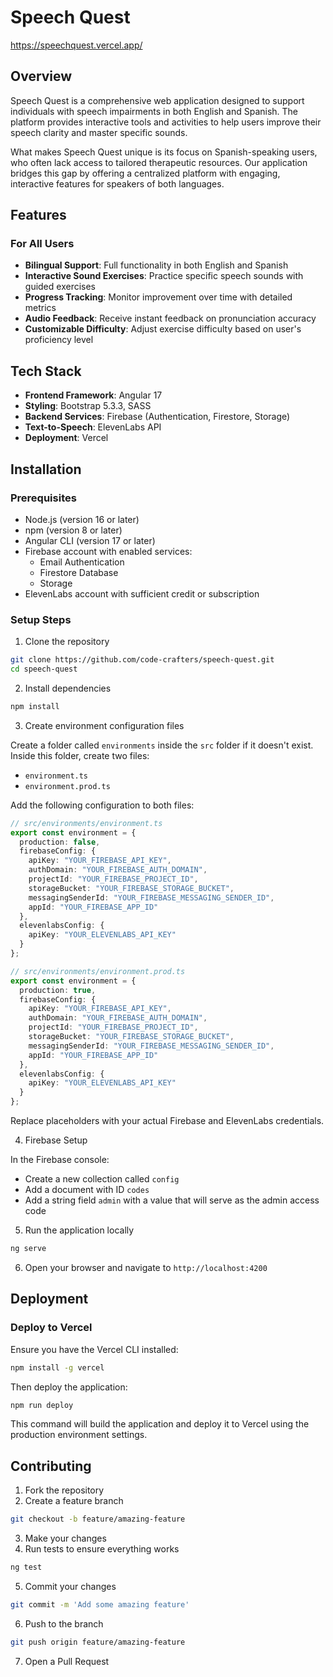 # Speech Quest

https://speechquest.vercel.app/

## Overview

Speech Quest is a comprehensive web application designed to support individuals with speech impairments in both English and Spanish. The platform provides interactive tools and activities to help users improve their speech clarity and master specific sounds. 

What makes Speech Quest unique is its focus on Spanish-speaking users, who often lack access to tailored therapeutic resources. Our application bridges this gap by offering a centralized platform with engaging, interactive features for speakers of both languages.

## Features

### For All Users
- **Bilingual Support**: Full functionality in both English and Spanish
- **Interactive Sound Exercises**: Practice specific speech sounds with guided exercises
- **Progress Tracking**: Monitor improvement over time with detailed metrics
- **Audio Feedback**: Receive instant feedback on pronunciation accuracy
- **Customizable Difficulty**: Adjust exercise difficulty based on user's proficiency level

## Tech Stack

- **Frontend Framework**: Angular 17
- **Styling**: Bootstrap 5.3.3, SASS
- **Backend Services**: Firebase (Authentication, Firestore, Storage)
- **Text-to-Speech**: ElevenLabs API
- **Deployment**: Vercel

## Installation

### Prerequisites
- Node.js (version 16 or later)
- npm (version 8 or later)
- Angular CLI (version 17 or later)
- Firebase account with enabled services:
  - Email Authentication
  - Firestore Database
  - Storage
- ElevenLabs account with sufficient credit or subscription

### Setup Steps

1. Clone the repository
```bash
git clone https://github.com/code-crafters/speech-quest.git
cd speech-quest
```

2. Install dependencies
```bash
npm install
```

3. Create environment configuration files
   
Create a folder called `environments` inside the `src` folder if it doesn't exist. Inside this folder, create two files:
- `environment.ts`
- `environment.prod.ts`

Add the following configuration to both files:

```typescript
// src/environments/environment.ts
export const environment = {
  production: false,
  firebaseConfig: {
    apiKey: "YOUR_FIREBASE_API_KEY",
    authDomain: "YOUR_FIREBASE_AUTH_DOMAIN",
    projectId: "YOUR_FIREBASE_PROJECT_ID",
    storageBucket: "YOUR_FIREBASE_STORAGE_BUCKET",
    messagingSenderId: "YOUR_FIREBASE_MESSAGING_SENDER_ID",
    appId: "YOUR_FIREBASE_APP_ID"
  },
  elevenlabsConfig: {
    apiKey: "YOUR_ELEVENLABS_API_KEY"
  }
};
```

```typescript
// src/environments/environment.prod.ts
export const environment = {
  production: true,
  firebaseConfig: {
    apiKey: "YOUR_FIREBASE_API_KEY",
    authDomain: "YOUR_FIREBASE_AUTH_DOMAIN",
    projectId: "YOUR_FIREBASE_PROJECT_ID",
    storageBucket: "YOUR_FIREBASE_STORAGE_BUCKET",
    messagingSenderId: "YOUR_FIREBASE_MESSAGING_SENDER_ID",
    appId: "YOUR_FIREBASE_APP_ID"
  },
  elevenlabsConfig: {
    apiKey: "YOUR_ELEVENLABS_API_KEY"
  }
};
```

Replace placeholders with your actual Firebase and ElevenLabs credentials.

4. Firebase Setup
   
In the Firebase console:
   - Create a new collection called `config`
   - Add a document with ID `codes`
   - Add a string field `admin` with a value that will serve as the admin access code

5. Run the application locally
```bash
ng serve
```

6. Open your browser and navigate to `http://localhost:4200`

## Deployment

### Deploy to Vercel

Ensure you have the Vercel CLI installed:
```bash
npm install -g vercel
```

Then deploy the application:
```bash
npm run deploy
```

This command will build the application and deploy it to Vercel using the production environment settings.

## Contributing

1. Fork the repository
2. Create a feature branch
```bash
git checkout -b feature/amazing-feature
```
3. Make your changes
4. Run tests to ensure everything works
```bash
ng test
```
5. Commit your changes
```bash
git commit -m 'Add some amazing feature'
```
6. Push to the branch
```bash
git push origin feature/amazing-feature
```
7. Open a Pull Request
